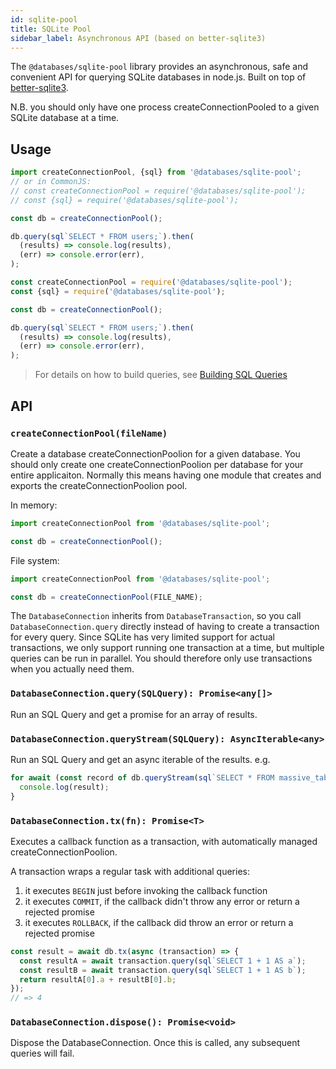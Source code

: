 ```yaml
---
id: sqlite-pool
title: SQLite Pool
sidebar_label: Asynchronous API (based on better-sqlite3)
---
```


The `@databases/sqlite-pool` library provides an asynchronous, safe and convenient
API for querying SQLite databases in node.js. Built on top of
[better-sqlite3](https://www.npmjs.com/package/better-sqlite3).

N.B. you should only have one process createConnectionPooled to a given SQLite database at a time.

## Usage

```typescript
import createConnectionPool, {sql} from '@databases/sqlite-pool';
// or in CommonJS:
// const createConnectionPool = require('@databases/sqlite-pool');
// const {sql} = require('@databases/sqlite-pool');

const db = createConnectionPool();

db.query(sql`SELECT * FROM users;`).then(
  (results) => console.log(results),
  (err) => console.error(err),
);
```

```javascript
const createConnectionPool = require('@databases/sqlite-pool');
const {sql} = require('@databases/sqlite-pool');

const db = createConnectionPool();

db.query(sql`SELECT * FROM users;`).then(
  (results) => console.log(results),
  (err) => console.error(err),
);
```

> For details on how to build queries, see [Building SQL Queries](sql.md)

## API

### `createConnectionPool(fileName)`

Create a database createConnectionPoolion for a given database. You should only create one createConnectionPoolion per database for your entire applicaiton. Normally this means having one module that creates and exports the createConnectionPoolion pool.

In memory:

```ts
import createConnectionPool from '@databases/sqlite-pool';

const db = createConnectionPool();
```

File system:

```ts
import createConnectionPool from '@databases/sqlite-pool';

const db = createConnectionPool(FILE_NAME);
```

The `DatabaseConnection` inherits from `DatabaseTransaction`, so you call `DatabaseConnection.query` directly instead of having to create a transaction for every query. Since SQLite has very limited support for actual transactions, we only support running one transaction at a time, but multiple queries can be run in parallel. You should therefore only use transactions when you actually need them.

### `DatabaseConnection.query(SQLQuery): Promise<any[]>`

Run an SQL Query and get a promise for an array of results.

### `DatabaseConnection.queryStream(SQLQuery): AsyncIterable<any>`

Run an SQL Query and get an async iterable of the results. e.g.

```js
for await (const record of db.queryStream(sql`SELECT * FROM massive_table`)) {
  console.log(result);
}
```

### `DatabaseConnection.tx(fn): Promise<T>`

Executes a callback function as a transaction, with automatically managed createConnectionPoolion.

A transaction wraps a regular task with additional queries:

1. it executes `BEGIN` just before invoking the callback function
2. it executes `COMMIT`, if the callback didn't throw any error or return a rejected promise
3. it executes `ROLLBACK`, if the callback did throw an error or return a rejected promise

```ts
const result = await db.tx(async (transaction) => {
  const resultA = await transaction.query(sql`SELECT 1 + 1 AS a`);
  const resultB = await transaction.query(sql`SELECT 1 + 1 AS b`);
  return resultA[0].a + resultB[0].b;
});
// => 4
```

### `DatabaseConnection.dispose(): Promise<void>`

Dispose the DatabaseConnection. Once this is called, any subsequent queries will fail.
